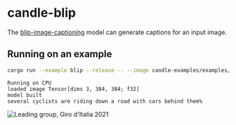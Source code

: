 # candle-blip

The
[blip-image-captioning](https://huggingface.co/Salesforce/blip-image-captioning-base)
model can generate captions for an input image.

## Running on an example

```bash
cargo run --example blip --release -- --image candle-examples/examples/yolo-v8/assets/bike.jpg
```

```
Running on CPU
loaded image Tensor[dims 3, 384, 384; f32]
model built
several cyclists are riding down a road with cars behind them%
```
![Leading group, Giro d'Italia 2021](../yolo-v8/assets/bike.jpg)
